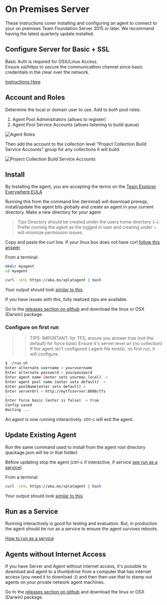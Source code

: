 # On Premises Server

These instructions cover installing and configuring an agent to connect to your on premises Team Foundation Server 2015 or later.  We recommend having the latest quarterly update installed.

## Configure Server for Basic + SSL

Basic Auth is required for OSX/Linux Access.  
Ensure ssl/https to secure the communicattion channel since basic credentials in the clear over the network.

[Instructions Here](https://github.com/Microsoft/tfs-cli/blob/master/docs/configureBasicAuth.md)

## Account and Roles

Determine the local or domain user to use.  Add to *both* pool roles:

  1. Agent Pool Administrators (allows to register)
  2. Agent Pool Service Accounts (allows listening to build queue)

![Agent Roles](roles.png "Agent Roles")

Then add the account to the collection level "Project Collection Build Service Accounts" group for any collections it will build.

![Project Collection Build Service Accounts](buildsvc.png "Project Collection Build Service Accounts")

## Install

By Installing the agent, you are accepting the terms on the [Team Explorer Everywhere EULA](teeeula.md)  

Running this from the command line (terminal) will download prereqs, install/update the agent bits globally and create an agent in your current directory.  Make a new directory for your agent

> Tips 
> Directory should be created under the users home directory (~).  
> Prefer running the agent as the logged in user and creating under ~ will minimize permission issues.

Copy and paste the curl line.  If your linux box does not have curl [follow this answer](http://askubuntu.com/questions/259681/the-program-curl-is-currently-not-installed)

From a terminal:
```bash
mkdir myagent
cd myagent

curl -skSL https://aka.ms/xplatagent | bash
```
Your output should look [similar to this](sampleoutput.md)

If you have issues with this, fully realized zips are available.

Go to the [releases section on github](https://github.com/Microsoft/vso-agent/releases) and download the linux or OSX (Darwin) package.

### Configure on first run

>> TIPS:
>> IMPORTANT: for TFS, ensure you answer true (not the default) for force basic
>> Ensure it's server level url (no collection)
>> If the agent isn't configured (.agent file exists), on first run, it will configure.

```bash
$ ./run.sh
Enter alternate username > yourusername
Enter alternate password > yourpassword
Enter agent name (enter sets yourmac.local)  > 
Enter agent pool name (enter sets default)  > 
Enter poolName(enter sets default) > 
Enter serverUrl > http://mytfsserver:8080/tfs
...
Enter force basic (enter is false)  > true
Config saved
Waiting ...
```

An agent is now running interactively.  ctrl-c will exit the agent.

## Update Existing Agent

Run the same command used to install from the agent root directory (package.json will be in that folder)

Before updating stop the agent (ctrl-c if interactive, if service [see run as a service](service.md))

From a terminal:
```bash
curl -skSL https://aka.ms/xplatagent | bash
```
Your output should look [similar to this](sampleoutput.md)

## Run as a Service

Running interactively is good for testing and evaluation.  But, in production the agent should be run as a service
to ensure the agent survives reboots.

[How to run as a service](service.md)


## Agents without Internet Access

If you have Server and Agent without internet access, it's possible to download and agent to a thumbdrive from a computer that has internet access (you need it to download :)) and then then use that to stamp out agents on your private network agent machines.

Go to the [releases section on github](https://github.com/Microsoft/vso-agent/releases) and download the linux or OSX (Darwin) package.
